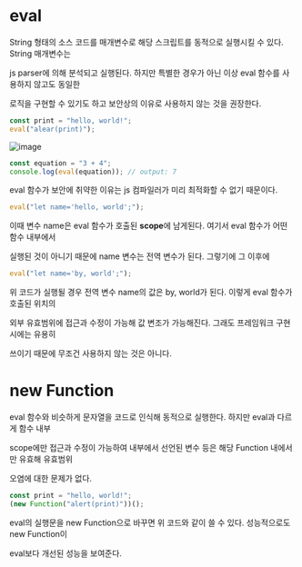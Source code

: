 # eval
String 형태의 소스 코드를 매개변수로 해당 스크립트를 동적으로 실행시킬 수 있다. String 매개변수는

js parser에 의해 분석되고 실행된다. 하지만 특별한 경우가 아닌 이상 eval 함수를 사용하지 않고도 동일한

로직을 구현할 수 있기도 하고 보안상의 이유로 사용하지 않는 것을 권장한다.

```js
const print = "hello, world!";
eval("alear(print)");
```
![image](https://github.com/likegitman/TIL/assets/105215297/80744219-4719-4a57-ae6d-9bbe13ee5597)

```js
const equation = "3 + 4";
console.log(eval(equation)); // output: 7
```
eval 함수가 보안에 취약한 이유는 js 컴파일러가 미리 최적화할 수 없기 때문이다.
```js
eval("let name='hello, world';");
```
이때 변수 name은 eval 함수가 호출된 **scope**에 남게된다. 여기서 eval 함수가 어떤 함수 내부에서

실행된 것이 아니기 때문에 name 변수는 전역 변수가 된다. 그렇기에 그 이후에
```js
eval("let name='by, world';");
```
위 코드가 실행될 경우 전역 변수 name의 값은 by, world가 된다. 이렇게 eval 함수가 호출된 위치의

외부 유효범위에 접근과 수정이 가능해 값 변조가 가능해진다. 그래도 프레임워크 구현시에는 유용히

쓰이기 때문에 무조건 사용하지 않는 것은 아니다.

# new Function
eval 함수와 비슷하게 문자열을 코드로 인식해 동적으로 실행한다. 하지만 eval과 다르게 함수 내부 

scope에만 접근과 수정이 가능하여 내부에서 선언된 변수 등은 해당 Function 내에서만 유효해 유효범위 

오염에 대한 문제가 없다.
```js
const print = "hello, world!";
(new Function("alert(print)"))();
```
eval의 실행문을 new Function으로 바꾸면 위 코드와 같이 쓸 수 있다. 성능적으로도 new Function이

eval보다 개선된 성능을 보여준다.
